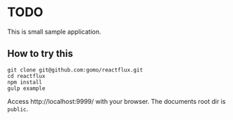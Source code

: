 # TODO

This is small sample application.


## How to try this

```
git clone git@github.com:gomo/reactflux.git
cd reactflux
npm install
gulp example
```

Access http://localhost:9999/ with your browser. The documents root dir is `public`.
